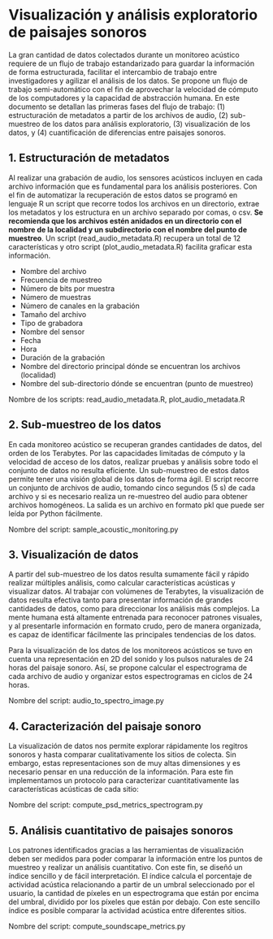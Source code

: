 # Visualización y análisis exploratorio de paisajes sonoros

La gran cantidad de datos colectados durante un monitoreo acústico requiere de un flujo de trabajo estandarizado para guardar la información de forma estructurada, facilitar el intercambio de trabajo entre investigadores y agilizar el análisis de los datos. Se propone un flujo de trabajo semi-automático con el fin de aprovechar la velocidad de cómputo de los computadores y la capacidad de abstracción humana. En este documento se detallan las primeras fases del flujo de trabajo: (1) estructuración de metadatos a partir de los archivos de audio, (2) sub-muestreo de los datos para análisis exploratorio, (3) visualización de los datos, y (4) cuantificación de diferencias entre paisajes sonoros.


## 1. Estructuración de metadatos

Al realizar una grabación de audio, los sensores acústicos incluyen en cada archivo información que es fundamental para los análisis posteriores. Con el fin de automatizar la recuperación de estos datos se programó en lenguaje R un script que recorre todos los archivos en un directorio, extrae los metadatos y los estructura en un archivo separado por comas, o csv. **Se recomienda que los archivos estén anidados en un directorio con el nombre de la localidad y un subdirectorio con el nombre del punto de muestreo**. Un script (read_audio_metadata.R) recupera un total de 12 características y otro script (plot_audio_metadata.R) facilita graficar esta información.

-	Nombre del archivo
-	Frecuencia de muestreo
-	Número de bits por muestra
-	Número de muestras
-	Número de canales en la grabación
-	Tamaño del archivo
-	Tipo de grabadora
-	Nombre del sensor
-	Fecha
-	Hora
-	Duración de la grabación
-	Nombre del directorio principal dónde se encuentran los archivos (localidad)
-	Nombre del sub-directorio dónde se encuentran (punto de muestreo)

Nombre de los scripts: read_audio_metadata.R, plot_audio_metadata.R

## 2. Sub-muestreo de los datos

En cada monitoreo acústico se recuperan grandes cantidades de datos, del orden de los Terabytes. Por las capacidades limitadas de cómputo y la velocidad de acceso de los datos, realizar pruebas y análisis sobre todo el conjunto de datos no resulta eficiente. Un sub-muestreo de estos datos permite tener una visión global de los datos de forma ágil. El script recorre un conjunto de archivos de audio, tomando cinco segundos (5 s) de cada archivo y si es necesario realiza un re-muestreo del audio para obtener archivos homogéneos. La salida es un archivo en formato pkl que puede ser leída por Python fácilmente.

Nombre del script: sample_acoustic_monitoring.py

## 3. Visualización de datos

A partir del sub-muestreo de los datos resulta sumamente fácil y rápido realizar múltiples análisis, como calcular características acústicas y visualizar datos. Al trabajar con volúmenes de Terabytes, la visualización de datos resulta efectiva tanto para presentar información de grandes cantidades de datos, como para direccionar los análisis más complejos. La mente humana está altamente entrenada para reconocer patrones visuales, y al presentarle información en formato crudo, pero de manera organizada, es capaz de identificar fácilmente las principales tendencias de los datos. 

Para la visualización de los datos de los monitoreos acústicos se tuvo en cuenta una representación en 2D del sonido y los pulsos naturales de 24 horas del paisaje sonoro. Así, se propone calcular el espectrograma de cada archivo de audio y organizar estos espectrogramas en ciclos de 24 horas.

Nombre del script: audio_to_spectro_image.py

## 4. Caracterización del paisaje sonoroLa visualización de datos nos permite explorar rápidamente los regitros sonoros y hasta comparar cualitativamente los sitios de colecta. Sin embargo, estas representaciones son de muy altas dimensiones y es necesario pensar en una reducción de la información. Para este fin implementamos un protocolo para caracterizar cuantitativamente las características acústicas de cada sitio:Nombre del script: compute_psd_metrics_spectrogram.py
## 5. Análisis cuantitativo de paisajes sonoros

Los patrones identificados gracias a las herramientas de visualización deben ser medidos para poder comparar la información entre los puntos de muestreo y realizar un análisis cuantitativo. Con este fin, se diseñó un índice sencillo y de fácil interpretación. El índice calcula el porcentaje de actividad acústica relacionando a partir de un umbral seleccionado por el usuario, la cantidad de píxeles en un espectrograma que están por encima del umbral, dividido por los píxeles que están por debajo. Con este sencillo índice es posible comparar la actividad acústica entre diferentes sitios.

Nombre del script: compute_soundscape_metrics.py
